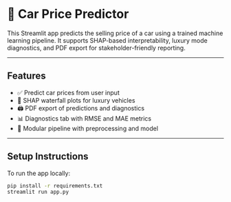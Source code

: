 # 🚗 Car Price Predictor

This Streamlit app predicts the selling price of a car using a trained machine learning pipeline. It supports SHAP-based interpretability, luxury mode diagnostics, and PDF export for stakeholder-friendly reporting.

---

## Features
- ✅ Predict car prices from user input
- 💎 SHAP waterfall plots for luxury vehicles
- 🖨️ PDF export of predictions and diagnostics
- 📊 Diagnostics tab with RMSE and MAE metrics
- 🧠 Modular pipeline with preprocessing and model

---

## Setup Instructions

To run the app locally:

```bash
pip install -r requirements.txt
streamlit run app.py




